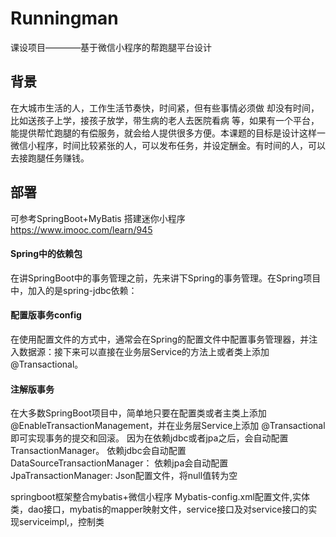 # Runningman
课设项目————基于微信小程序的帮跑腿平台设计
## 背景
在大城市生活的人，工作生活节奏快，时间紧，但有些事情必须做 却没有时间，比如送孩子上学，接孩子放学，带生病的老人去医院看病 等，如果有一个平台，能提供帮忙跑腿的有偿服务，就会给人提供很多方便。本课题的目标是设计这样一微信小程序，时间比较紧张的人，可以发布任务，并设定酬金。有时间的人，可以去接跑腿任务赚钱。
## 部署
可参考SpringBoot+MyBatis 搭建迷你小程序
https://www.imooc.com/learn/945

#### Spring中的依赖包
在讲SpringBoot中的事务管理之前，先来讲下Spring的事务管理。在Spring项目中，加入的是spring-jdbc依赖：
 
#### 配置版事务config
在使用配置文件的方式中，通常会在Spring的配置文件中配置事务管理器，并注入数据源：接下来可以直接在业务层Service的方法上或者类上添加 @Transactional。
 
#### 注解版事务
在大多数SpringBoot项目中，简单地只要在配置类或者主类上添加 @EnableTransactionManagement，并在业务层Service上添加 @Transactional即可实现事务的提交和回滚。
因为在依赖jdbc或者jpa之后，会自动配置TransactionManager。
依赖jdbc会自动配置DataSourceTransactionManager：
依赖jpa会自动配置JpaTransactionManager:
Json配置文件，将null值转为空

springboot框架整合mybatis+微信小程序
Mybatis-config.xml配置文件,实体类，dao接口，mybatis的mapper映射文件，service接口及对service接口的实现serviceimpl,，控制类
